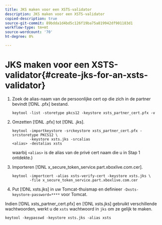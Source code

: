 ```yaml
---
title: JKS maken voor een XSTS-validator
description: JKS maken voor een XSTS-validator
copied-description: true
source-git-commit: 89bdda1d4bd5c126f19ba75a819942df901183d1
workflow-type: tm+mt
source-wordcount: '70'
ht-degree: 0%

---
```



# JKS maken voor een XSTS-validator{#create-jks-for-an-xsts-validator}

1. Zoek de alias-naam van de persoonlijke cert op die zich in de partner bevindt [!DNL .pfx] bestand.

   ```
   keytool -list -storetype pkcs12 -keystore xsts_partner_cert.pfx -v 
   ```

1. Omzetten [!DNL .pfx] tot [!DNL .jks].

   ```
   keytool -importkeystore -srckeystore xsts_partner_cert.pfx -srcstoretype PKCS12 \  
           -keystore xsts.jks -srcalias  
   <alias> -destalias xsts
   ```

   waarbij `<alias>` is de alias van de privé cert naam die u in Stap 1 ontdekte.)
1. Importeren [!DNL x_secure_token_service.part.xboxlive.com.cer].

   ```
   keytool -importcert -alias xsts-verify-cert -keystore xsts.jks \  
           -file x_secure_token_service.part.xboxlive.com.cer 
   ```

1. Put [!DNL xsts.jks] in uw Tomcat-thuismap en definieer `-Dxsts-keystore-password=****` voor Tomcat.

Indien [!DNL xsts_partner_cert.pfx] en [!DNL xsts.jks] gebruikt verschillende wachtwoorden, werkt u de `xsts` wachtwoord in `jks` om ze gelijk te maken.

```
keytool -keypasswd -keystore xsts.jks -alias xsts 
```
